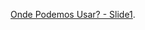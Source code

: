 [Onde Podemos Usar? - Slide1](https://github.com/ricardson/ansible-presentation/tree/master/slide1).